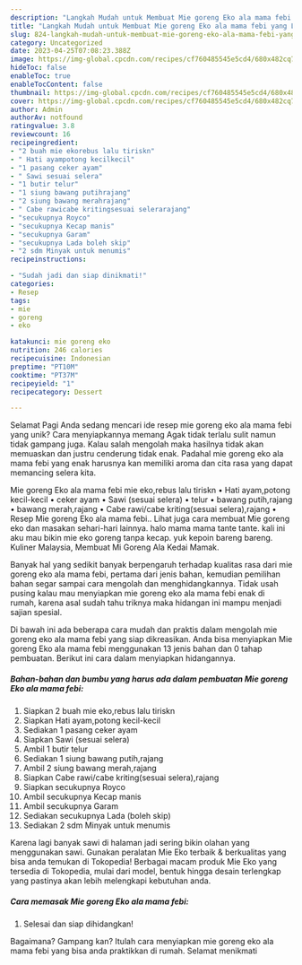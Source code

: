```yaml
---
description: "Langkah Mudah untuk Membuat Mie goreng Eko ala mama febi yang Lezat, Lezat"
title: "Langkah Mudah untuk Membuat Mie goreng Eko ala mama febi yang Lezat, Lezat"
slug: 824-langkah-mudah-untuk-membuat-mie-goreng-eko-ala-mama-febi-yang-lezat-lezat
category: Uncategorized
date: 2023-04-25T07:08:23.388Z
image: https://img-global.cpcdn.com/recipes/cf760485545e5cd4/680x482cq70/mie-goreng-eko-ala-mama-febi-foto-resep-utama.jpg
hideToc: false
enableToc: true
enableTocContent: false
thumbnail: https://img-global.cpcdn.com/recipes/cf760485545e5cd4/680x482cq70/mie-goreng-eko-ala-mama-febi-foto-resep-utama.jpg
cover: https://img-global.cpcdn.com/recipes/cf760485545e5cd4/680x482cq70/mie-goreng-eko-ala-mama-febi-foto-resep-utama.jpg
author: Admin
authorAv: notfound
ratingvalue: 3.8
reviewcount: 16
recipeingredient:
- "2 buah mie ekorebus lalu tiriskn"
- " Hati ayampotong kecilkecil"
- "1 pasang ceker ayam"
- " Sawi sesuai selera"
- "1 butir telur"
- "1 siung bawang putihrajang"
- "2 siung bawang merahrajang"
- " Cabe rawicabe kritingsesuai selerarajang"
- "secukupnya Royco"
- "secukupnya Kecap manis"
- "secukupnya Garam"
- "secukupnya Lada boleh skip"
- "2 sdm Minyak untuk menumis"
recipeinstructions:

- "Sudah jadi dan siap dinikmati!"
categories:
- Resep
tags:
- mie
- goreng
- eko

katakunci: mie goreng eko 
nutrition: 246 calories
recipecuisine: Indonesian
preptime: "PT10M"
cooktime: "PT37M"
recipeyield: "1"
recipecategory: Dessert

---
```



Selamat Pagi Anda sedang mencari ide resep mie goreng eko ala mama febi yang unik? Cara menyiapkannya memang Agak tidak terlalu sulit namun tidak gampang juga. Kalau salah mengolah maka hasilnya tidak akan memuaskan dan justru cenderung tidak enak. Padahal mie goreng eko ala mama febi yang enak harusnya kan memiliki aroma dan cita rasa yang dapat memancing selera kita.


Mie goreng Eko ala mama febi mie eko,rebus lalu tiriskn • Hati ayam,potong kecil-kecil • ceker ayam • Sawi (sesuai selera) • telur • bawang putih,rajang • bawang merah,rajang • Cabe rawi/cabe kriting(sesuai selera),rajang • Resep Mie goreng Eko ala mama febi.. Lihat juga cara membuat Mie goreng eko dan masakan sehari-hari lainnya. halo mama mama tante tante. kali ini aku mau bikin mie eko goreng tanpa kecap. yuk kepoin bareng bareng. Kuliner Malaysia, Membuat Mi Goreng Ala Kedai Mamak.

Banyak hal yang sedikit banyak berpengaruh terhadap kualitas rasa dari mie goreng eko ala mama febi, pertama dari jenis bahan, kemudian pemilihan bahan segar sampai cara mengolah dan menghidangkannya. Tidak usah pusing kalau mau menyiapkan mie goreng eko ala mama febi enak di rumah, karena asal sudah tahu triknya maka hidangan ini mampu menjadi sajian spesial.


Di bawah ini ada beberapa cara mudah dan praktis dalam mengolah mie goreng eko ala mama febi yang siap dikreasikan. Anda bisa menyiapkan Mie goreng Eko ala mama febi menggunakan 13 jenis bahan dan 0 tahap pembuatan. Berikut ini cara dalam menyiapkan hidangannya.

<!--inarticleads1-->

##### Bahan-bahan dan bumbu yang harus ada dalam pembuatan Mie goreng Eko ala mama febi:

1. Siapkan 2 buah mie eko,rebus lalu tiriskn
1. Siapkan  Hati ayam,potong kecil-kecil
1. Sediakan 1 pasang ceker ayam
1. Siapkan  Sawi (sesuai selera)
1. Ambil 1 butir telur
1. Sediakan 1 siung bawang putih,rajang
1. Ambil 2 siung bawang merah,rajang
1. Siapkan  Cabe rawi/cabe kriting(sesuai selera),rajang
1. Siapkan secukupnya Royco
1. Ambil secukupnya Kecap manis
1. Ambil secukupnya Garam
1. Sediakan secukupnya Lada (boleh skip)
1. Sediakan 2 sdm Minyak untuk menumis


Karena lagi banyak sawi di halaman jadi sering bikin olahan yang menggunakan sawi. Gunakan peralatan Mie Eko terbaik &amp; berkualitas yang bisa anda temukan di Tokopedia! Berbagai macam produk Mie Eko yang tersedia di Tokopedia, mulai dari model, bentuk hingga desain terlengkap yang pastinya akan lebih melengkapi kebutuhan anda. 

<!--inarticleads2-->

##### Cara memasak Mie goreng Eko ala mama febi:


1. Selesai dan siap dihidangkan!



Bagaimana? Gampang kan? Itulah cara menyiapkan mie goreng eko ala mama febi yang bisa anda praktikkan di rumah. Selamat menikmati
